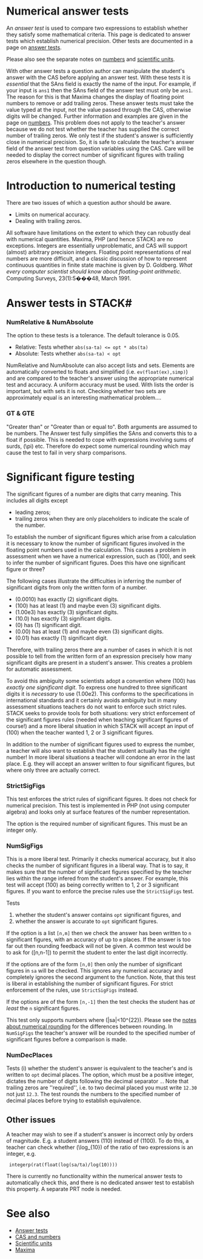 # Numerical answer tests

An _answer test_ is used to compare two expressions to establish whether they satisfy some mathematical criteria. 
This page is dedicated to answer tests which establish numerical precision.
Other tests are documented in a page on [answer tests](../Authoring/Answer_tests.md).  

Please also see the separate notes on [numbers](../CAS/Numbers.md) and [scientific units](Units.md).  

With other answer tests a question author can manipulate the student's answer with the CAS before applying an answer test.  With these tests it is _essential_ that the SAns field is exactly the name of the input.  For example, if your input is `ans1` then the SAns field of the answer test must only be `ans1`. The reason for this is that Maxima changes the display of floating point numbers to remove or add trailing zeros.  These answer tests must take the value typed at the input, not the value passed through the CAS, otherwise digits will be changed.  Further information and examples are given in the page on [numbers](../CAS/Numbers.md).   This problem does not apply to the teacher's answer because we do not test whether the teacher has supplied the correct number of trailing zeros.  We only test if the student's answer is sufficiently close in numerical precision.  So, it is safe to calculate the teacher's answer field of the answer test from question variables using the CAS.  Care will be needed to display the correct number of significant figures with trailing zeros elsewhere in the question though.

# Introduction to numerical testing #

There are two issues of which a question author should be aware.

* Limits on numerical accuracy.
* Dealing with trailing zeros.

All software have limitations on the extent to which they can robustly deal with numerical quantities.  Maxima, PHP (and hence STACK) are no exceptions.  Integers are essentially unproblematic, and CAS will support (almost) arbitrary precision integers.  Floating point representations of real numbers are more difficult, and a classic discussion of how to represent continuous quantities in finite state machine is given by D. Goldberg. _What every computer scientist should know about floating-point arithmetic._ Computing Surveys, 23(1):5���48, March 1991.

# Answer tests in STACK#

### NumRelative & NumAbsolute ###

The option to these tests is a tolerance.  The default tolerance is 0.05.

* Relative: Tests whether `abs(sa-ta) <= opt * abs(ta)` 
* Absolute: Tests whether `abs(sa-ta) < opt`  

NumRelative  and NumAbsolute can also accept lists and sets.  Elements are automatically converted to floats and simplified (i.e. `ev(float(ex),simp)`) and are compared to the teacher's answer using the appropriate numerical test and accuracy.  A uniform accuracy must be used.  With lists the order is important, but with sets it is not.  Checking whether two sets are approximately equal is an interesting mathematical problem....

### GT & GTE ###

"Greater than" or "Greater than or equal to".  Both arguments are assumed to be numbers. The Answer test fully simplifies the SAns and converts this to a float if possible. This is needed to cope with expressions involving sums of surds, \(\pi\) etc.  Therefore do expect some numerical rounding which may cause the test to fail in very sharp comparisons.

# Significant figure testing #

The significant figures of a number are digits that carry meaning. This includes all digits except

* leading zeros;
* trailing zeros when they are only placeholders to indicate the scale of the number.

To establish the number of significant figures which arise from a calculation it is necessary to know the number of significant figures involved in the floating point numbers used in the calculation.  This causes a problem in assessment when we have a numerical expression, such as \(100\), and seek to infer the number of significant figures.  Does this have one significant figure or three?

The following cases illustrate the difficulties in inferring the number of significant digits from only the written form of a number.

* \(0.0010\) has exactly \(2\) significant digits.
* \(100\) has at least \(1\) and maybe even \(3\) significant digits.
* \(1.00e3\) has exactly \(3\) significant digits.
* \(10.0\) has exactly \(3\) significant digits.
* \(0\) has \(1\) significant digit.
* \(0.00\) has at least \(1\) and maybe even \(3\) significant digits.
* \(0.01\) has exactly \(1\) significant digit.

Therefore, with trailing zeros there are a number of cases in which it is not possible to tell from the written form of an expression precisely how many significant digits are present in a student's answer.  This creates a problem for automatic assessment.

To avoid this ambiguity some scientists adopt a convention where \(100\) has _exactly one significant digit_.  To express one hundred to three significant digits it is _necessary_ to use \(1.00e2\).  This conforms to the specifications in international standards and it certainly avoids ambiguity but in many assessment situations teachers do not want to enforce such strict rules.  STACK seeks to provide tools for both situations:  very strict enforcement of the significant figures rules (needed when teaching significant figures of course!) and a more liberal situation in which STACK will accept an input of \(100\) when the teacher wanted 1, 2 or 3 significant figures.

In addition to the number of significant figures used to express the number, a teacher will also want to establish that the student actually has the right number!  In more liberal situations a teacher will condone an error in the last place.  E.g. they will accept an answer written to four significant figures, but where only three are actually correct.

### StrictSigFigs ####

This test enforces the strict rules of significant figures.  It does not check for numerical precision.  This test is implemented in PHP (not using computer algebra) and looks only at surface features of the number representation.

The option is the required number of significant figures.  This must be an integer only.

### NumSigFigs ####

This is a more liberal test.  Primarily it checks numerical accuracy, but it also checks the number of significant figures in a liberal way.  That is to say, it makes sure that the number of significant figures specified by the teacher lies within the range infered from the student's answer.  For example, this test will accept \(100\) as being correctly written to 1, 2 or 3 significant figures.  If you want to enforce the precise rules use the `StrictSigFigs` test.

Tests 

1. whether the student's answer contains `opt` significant figures, and
2. whether the answer is accurate to `opt` significant figures.   

If the option is a list `[n,m]` then we check the answer has been written to `n` significant figures, with an accuracy of up to `m` places.  If the answer is too far out then rounding feedback will not be given.   A common test would be to ask for \([n,n-1]\) to permit the student to enter the last digit incorrectly.

If the options are of the form `[n,0]` then only the number of significant figures in `sa` will be checked.  This ignores any numerical accuracy and completely ignores the second argument to the function.  Note, that this test is liberal in establishing the number of significant figures.  For strict enforcement of the rules, use `StrictSigFigs` instead.

If the options are of the form `[n,-1]` then the test checks the student has _at least_ the `n` significant figures.

This test only supports numbers where \(|sa|<10^{22}\).  Please see the [notes about numerical rounding](../CAS/Numbers.md) for the differences between rounding. In `NumSigFigs` the teacher's answer will be rounded to the specified number of significant figures before a comparison is made.

### NumDecPlaces ###

Tests (i) whether the student's answer is equivalent to the teacher's and is written to `opt` decimal places.  The option, which must be a positive integer, dictates the number of digits following the decimal separator `.`.  Note that trailing zeros are ''required'', i.e. to two decimal placed you must write `12.30` not just `12.3`.  The test rounds the numbers to the specified number of decimal places before trying to establish equivalence.

## Other issues ##

A teacher may wish to see if a student's answer is incorrect only by orders of magnitude.  E.g. a student answers \(110\) instead of \(1100\).  To do this, a teacher can check whether \(\log_{10}\) of the ratio of two expressions is an integer, e.g.

     integerp(rat(float(log(sa/ta)/log(10))))
     
There is currently no functionality within the numerical answer tests to automatically check this, and there is no dedicated answer test to establish this property.  A separate PRT node is needed.



# See also

* [Answer tests](Answer_tests.md)
* [CAS and numbers](../CAS/Numbers.md)
* [Scientific units](Units.md)
* [Maxima](../CAS/Maxima.md)
